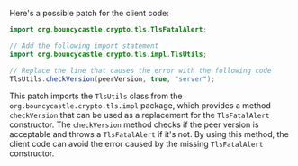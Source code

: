 Here's a possible patch for the client code:
```java
import org.bouncycastle.crypto.tls.TlsFatalAlert;

// Add the following import statement
import org.bouncycastle.crypto.tls.impl.TlsUtils;

// Replace the line that causes the error with the following code
TlsUtils.checkVersion(peerVersion, true, "server");
```
This patch imports the `TlsUtils` class from the `org.bouncycastle.crypto.tls.impl` package, which provides a method `checkVersion` that can be used as a replacement for the `TlsFatalAlert` constructor. The `checkVersion` method checks if the peer version is acceptable and throws a `TlsFatalAlert` if it's not. By using this method, the client code can avoid the error caused by the missing `TlsFatalAlert` constructor.
